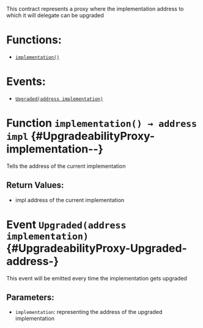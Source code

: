 This contract represents a proxy where the implementation address to which it will delegate can be upgraded

# Functions:

- [`implementation()`](#UpgradeabilityProxy-implementation--)

# Events:

- [`Upgraded(address implementation)`](#UpgradeabilityProxy-Upgraded-address-)

# Function `implementation() → address impl` {#UpgradeabilityProxy-implementation--}

Tells the address of the current implementation

## Return Values:

- impl address of the current implementation

# Event `Upgraded(address implementation)` {#UpgradeabilityProxy-Upgraded-address-}

This event will be emitted every time the implementation gets upgraded

## Parameters:

- `implementation`: representing the address of the upgraded implementation
